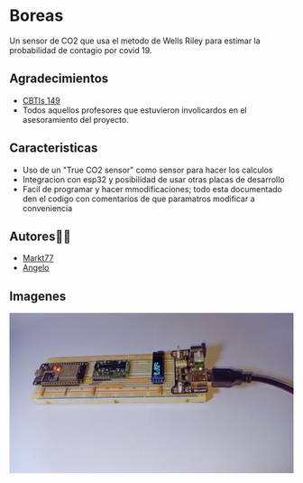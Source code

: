 
# Boreas
Un sensor de CO2 que usa el metodo de Wells Riley para estimar la probabilidad
de contagio por covid 19.



## Agradecimientos

 - [CBTIs 149](http://www.cbtis149.edu.mx/)
 - Todos aquellos profesores que estuvieron involicardos en el asesoramiento del proyecto.
 

## Caracteristicas

- Uso de un "True CO2 sensor" como sensor para hacer los calculos
- Integracion con esp32 y posibilidad de usar otras placas de desarrollo
- Facil de programar y hacer mmodificaciones; todo esta documentado den el codigo con comentarios de que paramatros modificar a conveniencia



## Autores🤖🤖

- [Markt77](https://github.com/Markt77)
- [Angelo](https://github.com/angelo-dising)



## Imagenes

![Test Image 4](https://github.com/angelo-dising/Boreas/blob/main/photo5141194141462538749.jpg)


